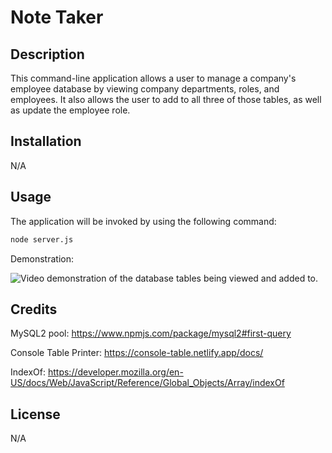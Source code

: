# Note Taker

## Description

This command-line application allows a user to manage a company's employee database by viewing company departments, roles, and employees. It also allows the user to add to all three of those tables, as well as update the employee role.

## Installation

N/A

## Usage

The application will be invoked by using the following command:

```bash
node server.js
```

Demonstration: 

![Video demonstration of the database tables being viewed and added to.]()

## Credits

MySQL2 pool: https://www.npmjs.com/package/mysql2#first-query

Console Table Printer: https://console-table.netlify.app/docs/

IndexOf: https://developer.mozilla.org/en-US/docs/Web/JavaScript/Reference/Global_Objects/Array/indexOf

## License

N/A